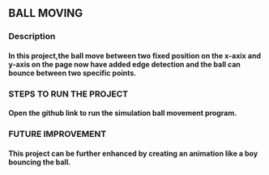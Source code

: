 ## BALL MOVING
### Description
#### In this project,the ball move between two fixed position on the x-axix and y-axis on the page now have added edge detection and the ball can bounce between two specific points.

### STEPS TO RUN THE PROJECT
#### Open the github link to run the simulation ball movement program.

### FUTURE IMPROVEMENT
#### This project can be further enhanced by creating an animation like a boy bouncing the ball.


